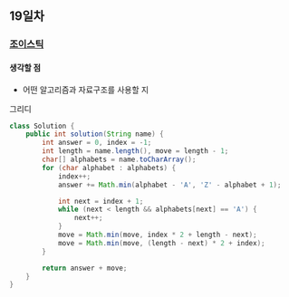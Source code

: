 ## 19일차
### [조이스틱](https://school.programmers.co.kr/learn/courses/30/lessons/42860)
#### 생각할 점
- 어떤 알고리즘과 자료구조를 사용할 지

그리디
```java
class Solution {
    public int solution(String name) {
        int answer = 0, index = -1;
        int length = name.length(), move = length - 1;
        char[] alphabets = name.toCharArray();
        for (char alphabet : alphabets) {
            index++;
            answer += Math.min(alphabet - 'A', 'Z' - alphabet + 1);

            int next = index + 1;
            while (next < length && alphabets[next] == 'A') {
                next++;
            }
            move = Math.min(move, index * 2 + length - next);
            move = Math.min(move, (length - next) * 2 + index);
        }

        return answer + move;
    }
}
```

